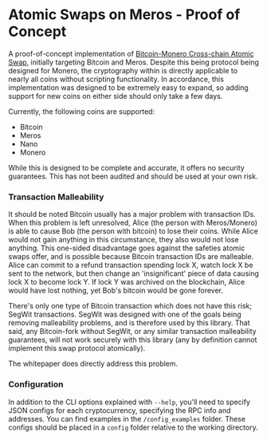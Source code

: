 # Atomic Swaps on Meros - Proof of Concept

A proof-of-concept implementation of [Bitcoin-Monero Cross-chain Atomic Swap](https://github.com/h4sh3d/xmr-btc-atomic-swap/raw/master/whitepaper/xmr-btc.pdf), initially targeting Bitcoin and Meros. Despite this being protocol being designed for Monero, the cryptography within is directly applicable to nearly all coins without scripting functionality. In accordance, this implementation was designed to be extremely easy to expand, so adding support for new coins on either side should only take a few days.

Currently, the following coins are supported:
- Bitcoin
- Meros
- Nano
- Monero

While this is designed to be complete and accurate, it offers no security guarantees. This has not been audited and should be used at your own risk.

### Transaction Malleability

It should be noted Bitcoin usually has a major problem with transaction IDs. When this problem is left unresolved, Alice (the person with Meros/Monero) is able to cause Bob (the person with bitcoin) to lose their coins. While Alice would not gain anything in this circumstance, they also would not lose anything. This one-sided disadvantage goes against the safeties atomic swaps offer, and is possible because Bitcoin transaction IDs are malleable. Alice can commit to a refund transaction spending lock X, watch lock X be sent to the network, but then change an 'insignificant' piece of data causing lock X to become lock Y. If lock Y was archived on the blockchain, Alice would have lost nothing, yet Bob's bitcoin would be gone forever.

There's only one type of Bitcoin transaction which does not have this risk; SegWit transactions. SegWit was designed with one of the goals being removing malleability problems, and is therefore used by this library. That said, any Bitcoin-fork without SegWit, or any similar transaction malleability guarantees, will not work securely with this library (any by definition cannot implement this swap protocol atomically).

The whitepaper does directly address this problem.

### Configuration

In addition to the CLI options explained with `--help`, you'll need to specify JSON configs for each cryptocurrency, specifying the RPC info and addresses. You can find examples in the `/config_examples` folder. These configs should be placed in a `config` folder relative to the working directory.
